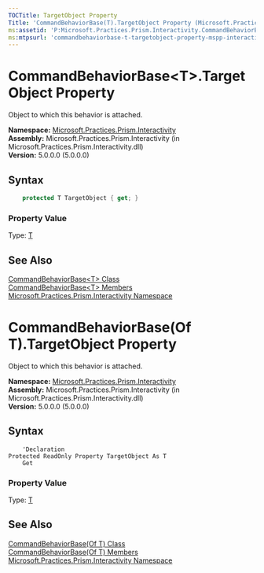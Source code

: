 ```yaml
---
TOCTitle: TargetObject Property
Title: 'CommandBehaviorBase(T).TargetObject Property (Microsoft.Practices.Prism.Interactivity)'
ms:assetid: 'P:Microsoft.Practices.Prism.Interactivity.CommandBehaviorBase\`1.TargetObject'
ms:mtpsurl: 'commandbehaviorbase-t-targetobject-property-mspp-interactivity.md'
---
```



# CommandBehaviorBase&lt;T&gt;.TargetObject Property

Object to which this behavior is attached.

**Namespace:** [Microsoft.Practices.Prism.Interactivity](/patterns-practices/reference/mspp-interactivity-namespace)<br/>
**Assembly:** Microsoft.Practices.Prism.Interactivity (in Microsoft.Practices.Prism.Interactivity.dll)<br/>
**Version:** 5.0.0.0 (5.0.0.0)

## Syntax

```C#
    protected T TargetObject { get; }
```
### Property Value

Type: [T](https://review.docs.microsoft.com/patterns-practices/reference/commandbehaviorbase-t-class-mspp-interactivity)

## See Also

[CommandBehaviorBase&lt;T&gt; Class](https://review.docs.microsoft.com/patterns-practices/reference/commandbehaviorbase-t-class-mspp-interactivity)<br/>
[CommandBehaviorBase&lt;T&gt; Members](https://review.docs.microsoft.com/patterns-practices/reference/commandbehaviorbase-t-members-mspp-interactivity)<br/>
[Microsoft.Practices.Prism.Interactivity Namespace](/patterns-practices/reference/mspp-interactivity-namespace)<br/>


# CommandBehaviorBase(Of T).TargetObject Property

Object to which this behavior is attached.

**Namespace:** [Microsoft.Practices.Prism.Interactivity](/patterns-practices/reference/mspp-interactivity-namespace)<br/>
**Assembly:** Microsoft.Practices.Prism.Interactivity (in Microsoft.Practices.Prism.Interactivity.dll)<br/>
**Version:** 5.0.0.0 (5.0.0.0)

## Syntax

```VB
    'Declaration
Protected ReadOnly Property TargetObject As T
	Get
```
### Property Value

Type: [T](https://review.docs.microsoft.com/patterns-practices/reference/commandbehaviorbase-t-class-mspp-interactivity)

## See Also

[CommandBehaviorBase(Of T) Class](https://review.docs.microsoft.com/patterns-practices/reference/commandbehaviorbase-t-class-mspp-interactivity)<br/>
[CommandBehaviorBase(Of T) Members](https://review.docs.microsoft.com/patterns-practices/reference/commandbehaviorbase-t-members-mspp-interactivity)<br/>
[Microsoft.Practices.Prism.Interactivity Namespace](/patterns-practices/reference/mspp-interactivity-namespace)